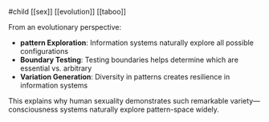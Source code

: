 #child [[sex]] [[evolution]] [[taboo]]

From an evolutionary perspective:

- **pattern Exploration**: Information systems naturally explore all possible configurations
- **Boundary Testing**: Testing boundaries helps determine which are essential vs. arbitrary
- **Variation Generation**: Diversity in patterns creates resilience in information systems

This explains why human sexuality demonstrates such remarkable variety—consciousness systems naturally explore pattern-space widely.